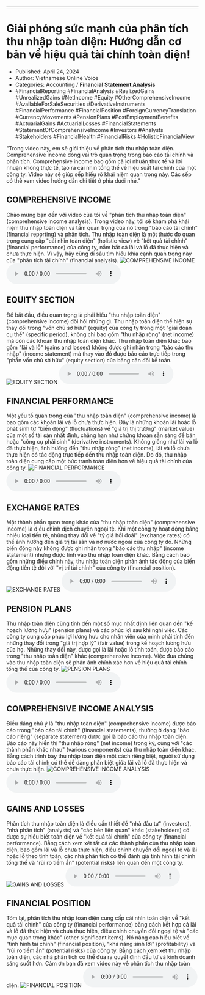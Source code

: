 
---

# Giải phóng sức mạnh của phân tích thu nhập toàn diện: Hướng dẫn cơ bản về hiệu quả tài chính toàn diện!

- Published: April 24, 2024
- Author: Vietnamese Online Voice
- Categories: Accounting / **Financial Statement Analysis**
- #FinancialReporting #FinancialAnalysis #RealizedGains #UnrealizedGains #NetIncome #Equity #OtherComprehensiveIncome #AvailableForSaleSecurities #DerivativeInstruments #FinancialPerformance #FinancialPosition #ForeignCurrencyTranslation #CurrencyMovements #PensionPlans #PostEmploymentBenefits #ActuarialGains #ActuarialLosses #FinancialStatements #StatementOfComprehensiveIncome #Investors #Analysts #Stakeholders #FinancialHealth #FinancialRisks #HolisticFinancialView

"Trong video này, em sẽ giới thiệu về phân tích thu nhập toàn diện. Comprehensive income đóng vai trò quan trọng trong báo cáo tài chính và phân tích. Comprehensive income bao gồm cả lợi nhuận thực tế và lợi nhuận không thực tế, tạo ra cái nhìn tổng thể về hiệu suất tài chính của một công ty. Video này sẽ giúp sếp hiểu rõ khái niệm quan trọng này. Các sếp có thể xem video hướng dẫn chi tiết ở phía dưới nhé."


## COMPREHENSIVE INCOME

Chào mừng bạn đến với video của tôi về "phân tích thu nhập toàn diện" (comprehensive income analysis). Trong video này, tôi sẽ khám phá khái niệm thu nhập toàn diện và tầm quan trọng của nó trong "báo cáo tài chính" (financial reporting) và phân tích. Thu nhập toàn diện là một thước đo quan trọng cung cấp "cái nhìn toàn diện" (holistic view) về "kết quả tài chính" (financial performance) của công ty, nắm bắt cả lãi và lỗ đã thực hiện và chưa thực hiện. Vì vậy, hãy cùng đi sâu tìm hiểu khía cạnh quan trọng này của "phân tích tài chính" (financial analysis).
![COMPREHENSIVE INCOME](https://http-archiver-apis-production-80.schnworks.com/storage/images/transitions/2024-04-24/transition--9641694775-Montserrat-Medium-4A148C.jpg)
<audio controls>
    <source src="https://http-archiver-apis-production-80.schnworks.com/storage/audio/file-5770286707.mp3" type="audio/mpeg">
</audio>



## EQUITY SECTION

Để bắt đầu, điều quan trọng là phải hiểu "thu nhập toàn diện" (comprehensive income) đòi hỏi những gì. Thu nhập toàn diện thể hiện sự thay đổi trong "vốn chủ sở hữu" (equity) của công ty trong một "giai đoạn cụ thể" (specific period), không chỉ bao gồm "thu nhập ròng" (net income) mà còn các khoản thu nhập toàn diện khác. Thu nhập toàn diện khác bao gồm "lãi và lỗ" (gains and losses) không được ghi nhận trong "báo cáo thu nhập" (income statement) mà thay vào đó được báo cáo trực tiếp trong "phần vốn chủ sở hữu" (equity section) của bảng cân đối kế toán.
![EQUITY SECTION](https://http-archiver-apis-production-80.schnworks.com/storage/images/transitions/2024-04-24/transition-17174259681-Montserrat-Thin-512DA8.jpg)
<audio controls>
    <source src="https://http-archiver-apis-production-80.schnworks.com/storage/audio/file-10197190358.mp3" type="audio/mpeg">
</audio>



## FINANCIAL PERFORMANCE

Một yếu tố quan trọng của "thu nhập toàn diện" (comprehensive income) là bao gồm các khoản lãi và lỗ chưa thực hiện. Đây là những khoản lãi hoặc lỗ phát sinh từ "biến động" (fluctuations) về "giá trị thị trường" (market value) của một số tài sản nhất định, chẳng hạn như chứng khoán sẵn sàng để bán hoặc "công cụ phái sinh" (derivative instruments). Không giống như lãi và lỗ đã thực hiện, ảnh hưởng đến "thu nhập ròng" (net income), lãi và lỗ chưa thực hiện có tác động trực tiếp đến thu nhập toàn diện. Do đó, thu nhập toàn diện cung cấp một bức tranh toàn diện hơn về hiệu quả tài chính của công ty.
![FINANCIAL PERFORMANCE](https://http-archiver-apis-production-80.schnworks.com/storage/images/transitions/2024-04-24/transition--10311529303-Montserrat-SemiBold-673AB7.jpg)
<audio controls>
    <source src="https://http-archiver-apis-production-80.schnworks.com/storage/audio/file-37417836166.mp3" type="audio/mpeg">
</audio>



## EXCHANGE RATES

Một thành phần quan trọng khác của "thu nhập toàn diện" (comprehensive income) là điều chỉnh dịch chuyển ngoại tệ. Khi một công ty hoạt động bằng nhiều loại tiền tệ, những thay đổi về "tỷ giá hối đoái" (exchange rates) có thể ảnh hưởng đến giá trị tài sản và nợ nước ngoài của công ty đó. Những biến động này không được ghi nhận trong "báo cáo thu nhập" (income statement) nhưng được tính vào thu nhập toàn diện khác. Bằng cách bao gồm những điều chỉnh này, thu nhập toàn diện phản ánh tác động của biến động tiền tệ đối với "vị trí tài chính" của công ty (financial position).
![EXCHANGE RATES](https://http-archiver-apis-production-80.schnworks.com/storage/images/transitions/2024-04-24/transition-12160576811-Montserrat-ExtraBold-283593.jpg)
<audio controls>
    <source src="https://http-archiver-apis-production-80.schnworks.com/storage/audio/file-25392632870.mp3" type="audio/mpeg">
</audio>



## PENSION PLANS

Thu nhập toàn diện cũng tính đến một số mục nhất định liên quan đến "kế hoạch lương hưu" (pension plans) và các phúc lợi sau khi nghỉ việc. Các công ty cung cấp phúc lợi lương hưu cho nhân viên của mình phải tính đến những thay đổi trong "giá trị hợp lý" (fair value) trong kế hoạch lương hưu của họ. Những thay đổi này, được gọi là lãi hoặc lỗ tính toán, được báo cáo trong "thu nhập toàn diện" khác (comprehensive income). Việc đưa chúng vào thu nhập toàn diện sẽ phản ánh chính xác hơn về hiệu quả tài chính tổng thể của công ty.
![PENSION PLANS](https://http-archiver-apis-production-80.schnworks.com/storage/images/transitions/2024-04-24/transition-22733851604-Montserrat-SemiBold-303F9F.jpg)
<audio controls>
    <source src="https://http-archiver-apis-production-80.schnworks.com/storage/audio/file-12284353640.mp3" type="audio/mpeg">
</audio>



## COMPREHENSIVE INCOME ANALYSIS

Điều đáng chú ý là "thu nhập toàn diện" (comprehensive income) được báo cáo trong "báo cáo tài chính" (financial statements), thường ở dạng "báo cáo riêng" (separate statement) được gọi là báo cáo thu nhập toàn diện. Báo cáo này hiển thị "thu nhập ròng" (net income) trong kỳ, cùng với "các thành phần khác nhau" (various components) của thu nhập toàn diện khác. Bằng cách trình bày thu nhập toàn diện một cách riêng biệt, người sử dụng báo cáo tài chính có thể dễ dàng phân biệt giữa lãi và lỗ đã thực hiện và chưa thực hiện.
![COMPREHENSIVE INCOME ANALYSIS](https://http-archiver-apis-production-80.schnworks.com/storage/images/transitions/2024-04-24/transition--28873524770-Montserrat-SemiBold-512DA8.jpg)
<audio controls>
    <source src="https://http-archiver-apis-production-80.schnworks.com/storage/audio/file-2977934626.mp3" type="audio/mpeg">
</audio>



## GAINS AND LOSSES

Phân tích thu nhập toàn diện là điều cần thiết để "nhà đầu tư" (investors), "nhà phân tích" (analysts) và "các bên liên quan" khác (stakeholders) có được sự hiểu biết toàn diện về "kết quả tài chính" của công ty (financial performance). Bằng cách xem xét tất cả các thành phần của thu nhập toàn diện, bao gồm lãi và lỗ chưa thực hiện, điều chỉnh chuyển đổi ngoại tệ và lãi hoặc lỗ theo tính toán, các nhà phân tích có thể đánh giá tình hình tài chính tổng thể và "rủi ro tiềm ẩn" (potential risks) liên quan đến một công ty.
![GAINS AND LOSSES](https://http-archiver-apis-production-80.schnworks.com/storage/images/transitions/2024-04-24/transition-10755735217-Montserrat-Regular-673AB7.jpg)
<audio controls>
    <source src="https://http-archiver-apis-production-80.schnworks.com/storage/audio/file-29674848764.mp3" type="audio/mpeg">
</audio>



## FINANCIAL POSITION

Tóm lại, phân tích thu nhập toàn diện cung cấp cái nhìn toàn diện về "kết quả tài chính" của công ty (financial performance) bằng cách kết hợp cả lãi và lỗ đã thực hiện và chưa thực hiện, điều chỉnh chuyển đổi ngoại tệ và "các mục quan trọng khác" (other significant items). Nó nâng cao hiểu biết về "tình hình tài chính" (financial position), "khả năng sinh lời" (profitability) và "rủi ro tiềm ẩn" (potential risks) của công ty. Bằng cách xem xét thu nhập toàn diện, các nhà phân tích có thể đưa ra quyết định đầu tư và kinh doanh sáng suốt hơn. Cảm ơn bạn đã xem video này về phân tích thu nhập toàn diện.
![FINANCIAL POSITION](https://http-archiver-apis-production-80.schnworks.com/storage/images/transitions/2024-04-24/transition--44117083592-Montserrat-Bold-283593.jpg)
<audio controls>
    <source src="https://http-archiver-apis-production-80.schnworks.com/storage/audio/file-9966540181.mp3" type="audio/mpeg">
</audio>

